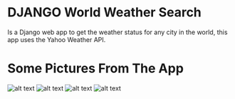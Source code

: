 # DJANGO World Weather Search
Is a Django web app to get the weather status for any city in the world, this app uses the Yahoo Weather API.

# Some Pictures From The App
![alt text](https://i.imgur.com/ZIMVyIQ.png)
![alt text](https://i.imgur.com/LSzDcKN.png)
![alt text](https://i.imgur.com/cUASY2G.png)
![alt text](https://i.imgur.com/g2hMN4m.png)
